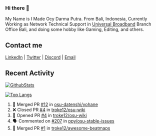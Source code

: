 ### Hi there 👋

My Name is I Made Ocy Darma Putra. From Bali, Indonesia, Currently Working as Network Technical Support in [Universal Broadband](https://universal.net.id) Branch Office Bali, and doing some hobby like Gaming, Editing, and others.

## Contact me

[LinkedIn](https://linkedin.com/in/troke) | [Twitter](https://twitter.com/darma_ochi) | [Discord](https://link.troke.id/discord) | <a href="mailto:ochi@troke.id">Email</a> 

## Recent Activity

[![GithubStats](https://github-readme-stats.vercel.app/api?username=troke12&show_icons=true)](https://github.com/troke12)

[![Top Langs](https://github-readme-stats.vercel.app/api/top-langs/?username=troke12&layout=compact)](https://github.com/anuraghazra/github-readme-stats)

<!--START_SECTION:activity-->
1. 🎉 Merged PR [#12](https://github.com/osu-datenshi/yohane/pull/12) in [osu-datenshi/yohane](https://github.com/osu-datenshi/yohane)
2. ❌ Closed PR [#4](https://github.com/troke12/osu-wiki/pull/4) in [troke12/osu-wiki](https://github.com/troke12/osu-wiki)
3. 💪 Opened PR [#4](https://github.com/troke12/osu-wiki/pull/4) in [troke12/osu-wiki](https://github.com/troke12/osu-wiki)
4. 🗣 Commented on [#207](https://github.com/ppy/osu-stable-issues/issues/207) in [ppy/osu-stable-issues](https://github.com/ppy/osu-stable-issues)
5. 🎉 Merged PR [#1](https://github.com/troke12/awesome-beatmaps/pull/1) in [troke12/awesome-beatmaps](https://github.com/troke12/awesome-beatmaps)
<!--END_SECTION:activity-->

